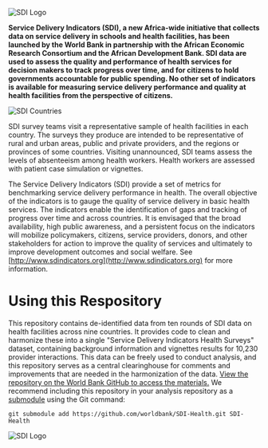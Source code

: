 ![SDI Logo](https://github.com/worldbank/SDI-Health/raw/master/docs/sdi.jpg)

**Service Delivery Indicators (SDI), a new Africa-wide initiative that collects data on service delivery in schools and health facilities, has been launched by the World Bank in partnership with the African Economic Research Consortium and the African Development Bank. SDI data are used to assess the quality and performance of health services for decision makers to track progress over time, and for citizens to hold governments accountable for public spending. No other set of indicators is available for measuring service delivery performance and quality at health facilities from the perspective of citizens.**

![SDI Countries](https://github.com/worldbank/SDI-Health/raw/master/docs/countries.png)

SDI survey teams visit a representative sample of health facilities in each country. The surveys they produce are intended to be representative of rural and urban areas, public and private providers, and the regions or provinces of some countries. Visiting unannounced, SDI teams assess the levels of absenteeism among health workers. Health workers are assessed with patient case simulation or vignettes.

The Service Delivery Indicators (SDI) provide a set of metrics for benchmarking service delivery performance in health. The overall objective of the indicators is to gauge the quality of service delivery in basic health services. The indicators enable the identification of gaps and tracking of progress over time and across countries. It is envisaged that the broad availability, high public awareness, and a persistent focus on the indicators will mobilize policymakers, citizens, service providers, donors, and other stakeholders for action to improve the quality of services and ultimately to improve development outcomes and social welfare. See [http://www.sdindicators.org](http://www.sdindicators.org) for more information.

# Using this Respository

This repository contains de-identified data from ten rounds of SDI data on health facilities across nine countries. It provides code to clean and harmonize these into a single "Service Delivery Indicators Health Surveys" dataset, containing background information and vignettes results for 10,230 provider interactions. This data can be freely used to conduct analysis, and this repository serves as a central clearinghouse for comments and improvements that are needed in the harmonization of the data. [View the repository on the World Bank GitHub to access the materials.](https://github.com/worldbank/SDI-Health) We recommend including this repository in your analysis repository as a [submodule](https://blog.github.com/2016-02-01-working-with-submodules/) using the Git command:

```git submodule add https://github.com/worldbank/SDI-Health.git SDI-Health```

![SDI Logo](https://github.com/worldbank/SDI-Health/raw/master/docs/image001.png)


